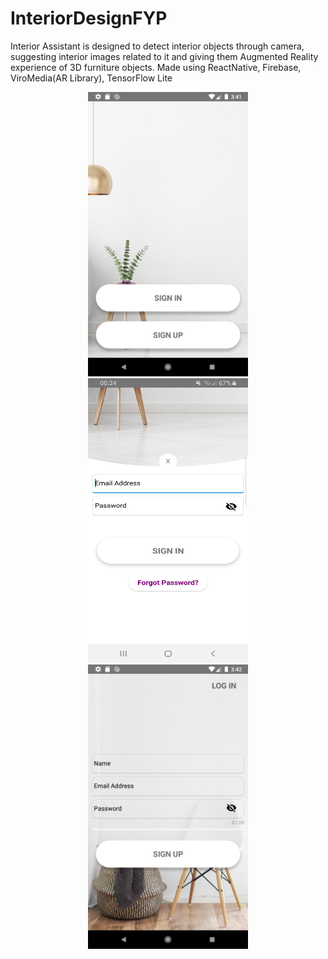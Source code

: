 # InteriorDesignFYP

Interior Assistant is designed to detect interior objects through
camera, suggesting interior images related to it and giving them
Augmented Reality experience of 3D furniture objects. 
Made using ReactNative, Firebase, ViroMedia(AR Library), TensorFlow Lite



<p align="center">
  <img src="media/Screenshot_1572864115.png" width="256" height="455">
  <img src="media/Screenshot_20200129-002406_InteriorDesign.jpg" width="256" height="455">
  <img src="media/Screenshot_1572864129.png" width="256" height="455">
</p>

